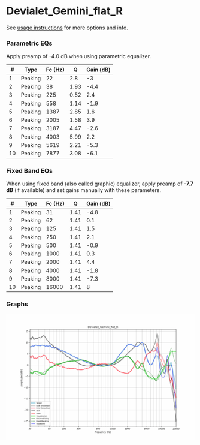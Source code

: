 # Devialet_Gemini_flat_R
See [usage instructions](https://github.com/jaakkopasanen/AutoEq#usage) for more options and info.

### Parametric EQs
Apply preamp of -4.0 dB when using parametric equalizer.

|   # | Type    |   Fc (Hz) |    Q |   Gain (dB) |
|-----|---------|-----------|------|-------------|
|   1 | Peaking |        22 | 2.8  |        -3   |
|   2 | Peaking |        38 | 1.93 |        -4.4 |
|   3 | Peaking |       225 | 0.52 |         2.4 |
|   4 | Peaking |       558 | 1.14 |        -1.9 |
|   5 | Peaking |      1387 | 2.85 |         1.6 |
|   6 | Peaking |      2005 | 1.58 |         3.9 |
|   7 | Peaking |      3187 | 4.47 |        -2.6 |
|   8 | Peaking |      4003 | 5.99 |         2.2 |
|   9 | Peaking |      5619 | 2.21 |        -5.3 |
|  10 | Peaking |      7877 | 3.08 |        -6.1 |

### Fixed Band EQs
When using fixed band (also called graphic) equalizer, apply preamp of **-7.7 dB** (if available) and set gains manually with these parameters.

|   # | Type    |   Fc (Hz) |    Q |   Gain (dB) |
|-----|---------|-----------|------|-------------|
|   1 | Peaking |        31 | 1.41 |        -4.8 |
|   2 | Peaking |        62 | 1.41 |         0.1 |
|   3 | Peaking |       125 | 1.41 |         1.5 |
|   4 | Peaking |       250 | 1.41 |         2.1 |
|   5 | Peaking |       500 | 1.41 |        -0.9 |
|   6 | Peaking |      1000 | 1.41 |         0.3 |
|   7 | Peaking |      2000 | 1.41 |         4.4 |
|   8 | Peaking |      4000 | 1.41 |        -1.8 |
|   9 | Peaking |      8000 | 1.41 |        -7.3 |
|  10 | Peaking |     16000 | 1.41 |         8   |

### Graphs
![](./Devialet_Gemini_flat_R.png)
